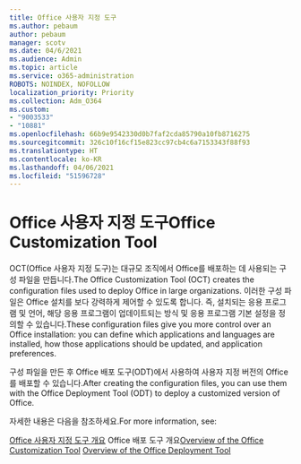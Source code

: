 ```yaml
---
title: Office 사용자 지정 도구
ms.author: pebaum
author: pebaum
manager: scotv
ms.date: 04/6/2021
ms.audience: Admin
ms.topic: article
ms.service: o365-administration
ROBOTS: NOINDEX, NOFOLLOW
localization_priority: Priority
ms.collection: Adm_O364
ms.custom:
- "9003533"
- "10881"
ms.openlocfilehash: 66b9e9542330d0b7faf2cda85790a10fb8716275
ms.sourcegitcommit: 326c10f16cf15e823cc97cb4c6a7153343f88f93
ms.translationtype: HT
ms.contentlocale: ko-KR
ms.lasthandoff: 04/06/2021
ms.locfileid: "51596728"
---
```

# <a name="office-customization-tool"></a><span data-ttu-id="b999c-102">Office 사용자 지정 도구</span><span class="sxs-lookup"><span data-stu-id="b999c-102">Office Customization Tool</span></span>

<span data-ttu-id="b999c-103">OCT(Office 사용자 지정 도구)는 대규모 조직에서 Office를 배포하는 데 사용되는 구성 파일을 만듭니다.</span><span class="sxs-lookup"><span data-stu-id="b999c-103">The Office Customization Tool (OCT) creates the configuration files used to deploy Office in large organizations.</span></span> <span data-ttu-id="b999c-104">이러한 구성 파일은 Office 설치를 보다 강력하게 제어할 수 있도록 합니다. 즉, 설치되는 응용 프로그램 및 언어, 해당 응용 프로그램이 업데이트되는 방식 및 응용 프로그램 기본 설정을 정의할 수 있습니다.</span><span class="sxs-lookup"><span data-stu-id="b999c-104">These configuration files give you more control over an Office installation: you can define which applications and languages are installed, how those applications should be updated, and application preferences.</span></span> 

<span data-ttu-id="b999c-105">구성 파일을 만든 후 Office 배포 도구(ODT)에서 사용하여 사용자 지정 버전의 Office를 배포할 수 있습니다.</span><span class="sxs-lookup"><span data-stu-id="b999c-105">After creating the configuration files, you can use them with the Office Deployment Tool (ODT) to deploy a customized version of Office.</span></span> 

<span data-ttu-id="b999c-106">자세한 내용은 다음을 참조하세요.</span><span class="sxs-lookup"><span data-stu-id="b999c-106">For more information, see:</span></span>

<span data-ttu-id="b999c-107">[Office 사용자 지정 도구 개요](https://docs.microsoft.com/deployoffice/overview-of-the-office-customization-tool-for-click-to-run)
Office 배포 도구 개요[](https://docs.microsoft.com/deployoffice/overview-office-deployment-tool)</span><span class="sxs-lookup"><span data-stu-id="b999c-107">[Overview of the Office Customization Tool](https://docs.microsoft.com/deployoffice/overview-of-the-office-customization-tool-for-click-to-run)
[Overview of the Office Deployment Tool](https://docs.microsoft.com/deployoffice/overview-office-deployment-tool)</span></span>